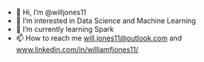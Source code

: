 - 👋 Hi, I’m @willjones11
- 👀 I’m interested in Data Science and Machine Learning
- 🌱 I’m currently learning Spark 
- 📫 How to reach me will.jones11@outlook.com and www.linkedin.com/in/williamfjones11/

<!---
willjones11/willjones11 is a ✨ special ✨ repository because its `README.md` (this file) appears on your GitHub profile.
You can click the Preview link to take a look at your changes.
--->
